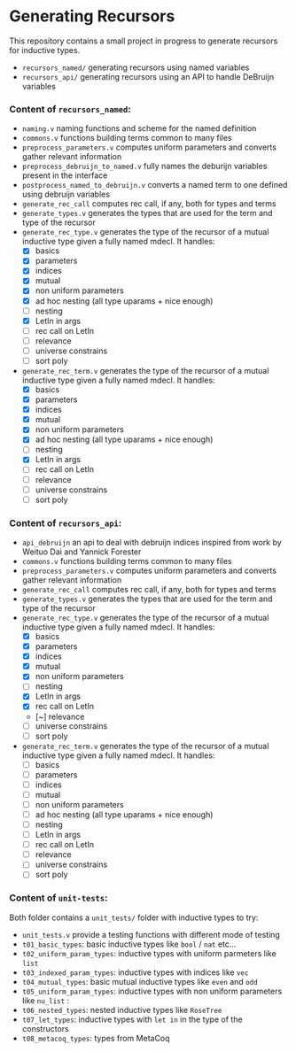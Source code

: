 # Generating Recursors

This repository contains a small project in progress to generate recursors for inductive types.
- `recursors_named/` generating recursors using named variables
- `recursors_api/` generating recursors using an API to handle DeBruijn variables

### Content of `recursors_named`:
- `naming.v` naming functions and scheme for the named definition
- `commons.v` functions building terms common to many files
- `preprocess_parameters.v` computes uniform parameters and converts gather relevant
information
- `preprocess_debruijn_to_named.v` fully names the deburijn variables present in the interface
- `postprocess_named_to_debruijn.v` converts a named term to one
   defined using debruijn variables
- `generate_rec_call` computes rec call, if any, both for types and terms
- `generate_types.v` generates the types that are used for the term and type of
    the recursor
- `generate_rec_type.v` generates the type of the recursor of a mutual inductive type given a fully named mdecl. It handles:
  - [X] basics
  - [X] parameters
  - [X] indices
  - [X] mutual
  - [X] non uniform parameters
  - [X] ad hoc nesting (all type uparams + nice enough)
  - [ ] nesting
  - [X] LetIn in args
  - [ ] rec call on LetIn
  - [ ] relevance
  - [ ] universe constrains
  - [ ] sort poly
- `generate_rec_term.v` generates the type of the recursor of a mutual inductive type given a fully named mdecl. It handles:
  - [X] basics
  - [X] parameters
  - [X] indices
  - [X] mutual
  - [X] non uniform parameters
  - [X] ad hoc nesting (all type uparams + nice enough)
  - [ ] nesting
  - [X] LetIn in args
  - [ ] rec call on LetIn
  - [ ] relevance
  - [ ] universe constrains
  - [ ] sort poly

### Content of `recursors_api`:
- `api_debruijn` an api to deal with debruijn indices inspired from work by Weituo Dai and Yannick Forester
- `commons.v` functions building terms common to many files
- `preprocess_parameters.v` computes uniform parameters and converts gather relevant
information
- `generate_rec_call` computes rec call, if any, both for types and terms
- `generate_types.v` generates the types that are used for the term and type of
    the recursor
- `generate_rec_type.v` generates the type of the recursor of a mutual inductive type given a fully named mdecl. It handles:
  - [X] basics
  - [X] parameters
  - [X] indices
  - [X] mutual
  - [X] non uniform parameters
  - [ ] nesting
  - [X] LetIn in args
  - [X] rec call on LetIn
  - [~] relevance
  - [ ] universe constrains
  - [ ] sort poly
- `generate_rec_term.v` generates the type of the recursor of a mutual inductive type given a fully named mdecl. It handles:
  - [ ] basics
  - [ ] parameters
  - [ ] indices
  - [ ] mutual
  - [ ] non uniform parameters
  - [ ] ad hoc nesting (all type uparams + nice enough)
  - [ ] nesting
  - [ ] LetIn in args
  - [ ] rec call on LetIn
  - [ ] relevance
  - [ ] universe constrains
  - [ ] sort poly

### Content of `unit-tests`:
Both folder contains a `unit_tests/` folder with inductive types to try:
- `unit_tests.v` provide a testing functions with different mode of testing
- `t01_basic_types`: basic inductive types like `bool` / `nat` etc...
- `t02_uniform_param_types`: inductive types with uniform parmeters like `list`
- `t03_indexed_param_types`: inductive types with indices like `vec`
- `t04_mutual_types`: basic mutual inductive types like `even` and `odd`
- `t05_uniform_param_types`: inductive types with non uniform parameters like `nu_list` :
- `t06_nested_types`: nested inductive types like `RoseTree`
- `t07_let_types`: inductive types with `let in` in the type of the constructors
- `t08_metacoq_types`: types from MetaCoq

